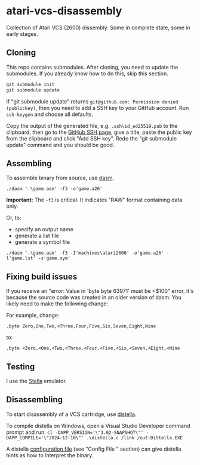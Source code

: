 # atari-vcs-disassembly

Collection of Atari VCS (2600) dissembly. Some in complete state, some in early stages.

## Cloning

This repo contains submodules.  After cloning, you need to update the submodules.  If you already know how to do this, skip this section.

```PowerShell
git submodule init
git submodule update
```

If "git submodule update" returns `git@github.com: Permission denied (publickey)`, then you need to add a SSH key to your GitHub account.  Run `ssh-keygen` and choose all defaults.

Copy the output of the generated file, e.g. `.ssh\id_ed25519.pub` to the clipboard, then go to the [GitHub SSH page](https://github.com/settings/ssh/new), give a title, paste the public key from the clipboard and click "Add SSH key". Redo the "git submodule update" command and you should be good.

## Assembling

To assemble binary from source,  use [dasm](https://dasm-assembler.github.io/).

`./dasm '.\game.asm' -f3 -o'game.a26'`

**Important:** The `-f3` is critical. It indicates "RAW" format containing data only.

Or, to:

* specify an output name
* generate a list file
* generate a symbol file

`./dasm '.\game.asm' -f3 -I'machines\atari2600' -o'game.a26' -l'game.lst' -s'game.sym'`

## Fixing build issues

If you receive an "error: Value in 'byte byte 63971' must be <$100" error, it's because the source code was created in an older version of dasm. You likely need to make the following change:

For example,  change:

```text
.byte Zero,One,Two,<Three,Four,Five,Six,Seven,Eight,Nine
```

to:

```text
.byte <Zero,<One,<Two,<Three,<Four,<Five,<Six,<Seven,<Eight,<Nine
```

## Testing

I use the [Stella](https://stella-emu.github.io/) emulator.

## Disassembling

To start disassembly of a VCS cartridge, use [distella](https://github.com/johnkharvey/distella).

To compile distella on Windows, open a Visual Studio Developer command prompt and run: `cl -DAPP_VERSION='\"3.02-SNAPSHOT\"' -DAPP_COMPILE='\"2024-12-10\"' .\distella.c /link /out:DiStella.EXE`

A distella [configuration file](https://github.com/johnkharvey/distella/blob/master/README.md) (see "Config File
" section) can give distella hints as how to interpret the binary.
